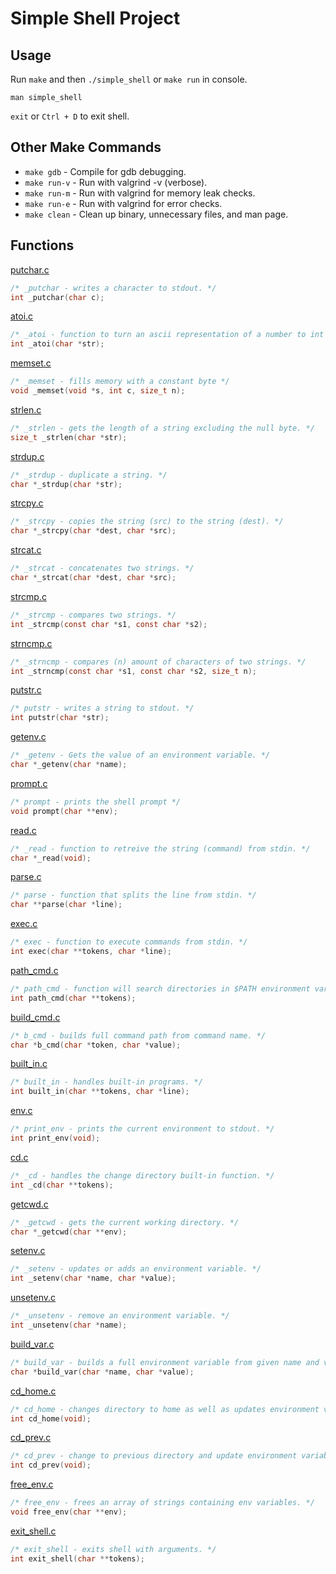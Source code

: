 # Simple Shell Project

## Usage

Run `make` and then `./simple_shell` or `make run` in console.

`man simple_shell`

`exit` or `Ctrl + D` to exit shell.

## Other Make Commands
* `make gdb` - Compile for gdb debugging.
* `make run-v` - Run with valgrind -v (verbose).
* `make run-m` - Run with valgrind for memory leak checks.
* `make run-e` - Run with valgrind for error checks.
* `make clean` - Clean up binary, unnecessary files, and man page.

## Functions
[putchar.c](../master/putchar.c)
```c
/* _putchar - writes a character to stdout. */
int _putchar(char c);
```

[atoi.c](../master/atoi.c)
```c
/* _atoi - function to turn an ascii representation of a number to int */
int _atoi(char *str);
```

[memset.c](../master/memset.c)
```c
/* _memset - fills memory with a constant byte */
void _memset(void *s, int c, size_t n);
```

[strlen.c](../master/strlen.c)
```c
/* _strlen - gets the length of a string excluding the null byte. */
size_t _strlen(char *str);
```

[strdup.c](../master/strdup.c)
```c
/* _strdup - duplicate a string. */
char *_strdup(char *str);
```

[strcpy.c](../master/strcpy.c)
```c
/* _strcpy - copies the string (src) to the string (dest). */
char *_strcpy(char *dest, char *src);
```

[strcat.c](../master/strcat.c)
```c
/* _strcat - concatenates two strings. */
char *_strcat(char *dest, char *src);
```

[strcmp.c](../master/strcmp.c)
```c
/* _strcmp - compares two strings. */
int _strcmp(const char *s1, const char *s2);
```

[strncmp.c](../master/strncmp.c)
```c
/* _strncmp - compares (n) amount of characters of two strings. */
int _strncmp(const char *s1, const char *s2, size_t n);
```

[putstr.c](../master/putstr.c)
```c
/* putstr - writes a string to stdout. */
int putstr(char *str);
```

[getenv.c](../master/getenv.c)
```c
/* _getenv - Gets the value of an environment variable. */
char *_getenv(char *name);
```

[prompt.c](../master/prompt.c)
```c
/* prompt - prints the shell prompt */
void prompt(char **env);
```

[read.c](../master/read.c)
```c
/* _read - function to retreive the string (command) from stdin. */
char *_read(void);
```

[parse.c](../master/parse.c)
```c
/* parse - function that splits the line from stdin. */
char **parse(char *line);
```

[exec.c](../master/exec.c)
```c
/* exec - function to execute commands from stdin. */
int exec(char **tokens, char *line);
```

[path_cmd.c](../master/path_cmd.c)
```c
/* path_cmd - function will search directories in $PATH environment variable */
int path_cmd(char **tokens);
```

[build_cmd.c](../master/build_cmd.c)
```c
/* b_cmd - builds full command path from command name. */
char *b_cmd(char *token, char *value);
```

[built_in.c](../master/built_in.c)
```c
/* built_in - handles built-in programs. */
int built_in(char **tokens, char *line);
```

[env.c](../master/env.c)
```c
/* print_env - prints the current environment to stdout. */
int print_env(void);
```

[cd.c](../master/cd.c)
```c
/* _cd - handles the change directory built-in function. */
int _cd(char **tokens);
```

[getcwd.c](../master/getcwd.c)
```c
/* _getcwd - gets the current working directory. */
char *_getcwd(char **env);
```

[setenv.c](../master/setenv.c)
```c
/* _setenv - updates or adds an environment variable. */
int _setenv(char *name, char *value);
```

[unsetenv.c](../master/unsetenv.c)
```c
/* _unsetenv - remove an environment variable. */
int _unsetenv(char *name);
```

[build_var.c](../master/build_var.c)
```c
/* build_var - builds a full environment variable from given name and value. */
char *build_var(char *name, char *value);
```

[cd_home.c](../master/cd_home.c)
```c
/* cd_home - changes directory to home as well as updates environment vars. */
int cd_home(void);
```

[cd_prev.c](../master/cd_prev.c)
```c
/* cd_prev - change to previous directory and update environment variables. */
int cd_prev(void);
```

[free_env.c](../master/free_env.c)
```c
/* free_env - frees an array of strings containing env variables. */
void free_env(char **env);
```

[exit_shell.c](../master/exit_shell.c)
```c
/* exit_shell - exits shell with arguments. */
int exit_shell(char **tokens);
```
